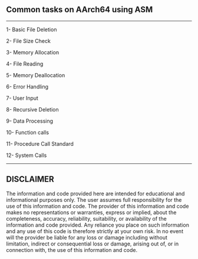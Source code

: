## Common tasks on AArch64 using ASM
---

1- Basic File Deletion

2- File Size Check

3- Memory Allocation

4- File Reading

5- Memory Deallocation

6- Error Handling

7- User Input

8- Recursive Deletion

9- Data Processing

10- Function calls

11- Procedure Call Standard

12- System Calls

---
## DISCLAIMER
 The information and code provided here are intended for educational and informational purposes only. The user assumes full responsibility for the use of this information and code. The provider of this information and code makes no representations or warranties, express or implied, about the completeness, accuracy, reliability, suitability, or availability of the information and code provided. Any reliance you place on such information and any use of this code is therefore strictly at your own risk. In no event will the provider be liable for any loss or damage including without limitation, indirect or consequential loss or damage, arising out of, or in connection with, the use of this information and code.
